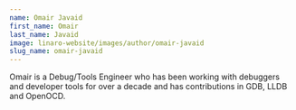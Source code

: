 ```yaml
---
name: Omair Javaid
first_name: Omair
last_name: Javaid
image: linaro-website/images/author/omair-javaid
slug_name: omair-javaid
---
```


Omair is a Debug/Tools Engineer who has been working with debuggers and developer tools for over a decade and has contributions in GDB, LLDB and OpenOCD.
